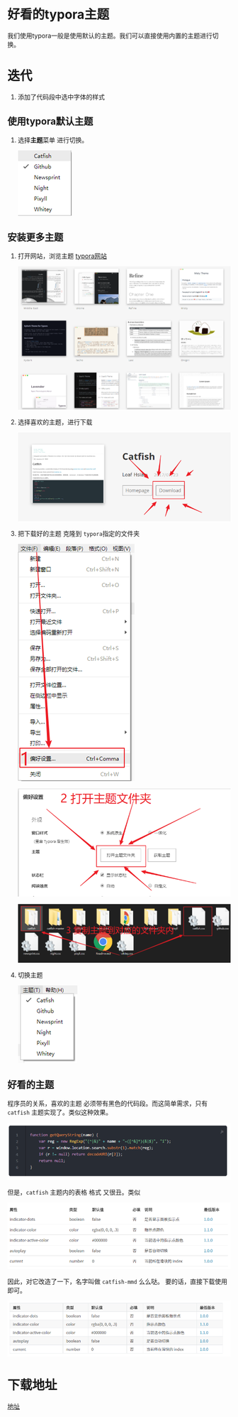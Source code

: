 # 好看的typora主题

我们使用typora一般是使用默认的主题。我们可以直接使用内置的主题进行切换。

# 迭代
   1. 添加了代码段中选中字体的样式


## 使用typora默认主题

1. 选择**主题**菜单  进行切换。

   ![1555228480622](medias/1555228480622.png)

   

## 安装更多主题

1. 打开网站，浏览主题 [typora网站](http://theme.typora.io/)

   ![1555228574088](medias/1555228574088.png)

2. 选择喜欢的主题，进行下载

   ![1555228744820](medias/1555228744820.png)

3. 把下载好的主题 克隆到  `typora`指定的文件夹

   ![1555228678532](medias/1555228678532.png)

   ![1555228715463](medias/1555228715463.png)

   ![1555228815170](medias/1555228815170.png)

4. 切换主题

   ![1555228871925](medias/1555228871925.png)

## 好看的主题

程序员的关系，喜欢的主题 必须带有黑色的代码段。而这简单需求，只有  `catfish` 主题实现了。类似这种效果。

![1555228974952](medias/1555228974952.png)

但是，`catfish` 主题内的表格 格式 又很丑。类似

![1555229101283](medias/1555229101283.png)

因此，对它改造了一下，名字叫做 `catfish-mmd`  么么哒。 要的话，直接下载使用即可。

![1555229245970](medias/1555229245970.png)

# 下载地址

[地址](https://github.com/itcastWsy/typora-theme)








